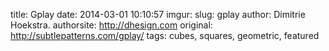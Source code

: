 title: Gplay
date: 2014-03-01 10:10:57
imgur: 
slug: gplay
author: Dimitrie Hoekstra.
authorsite: http://dhesign.com
original: http://subtlepatterns.com/gplay/
tags: cubes, squares, geometric, featured
